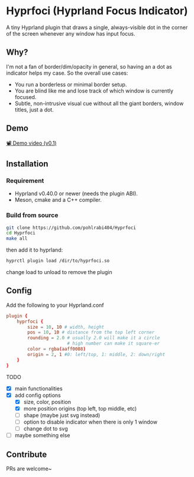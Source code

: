 # Hyprfoci (Hyprland Focus Indicator)
A tiny Hyprland plugin that draws a single, always-visible dot in the corner of the screen whenever any window has input focus.

## Why?
I'm not a fan of border/dim/opacity in general, so having an a dot as indicator helps my case.
So the overall use cases: 
- You run a borderless or minimal border setup.
- You are blind like me and lose track of which window is currently focused.
- Subtle, non-intrusive visual cue without all the giant borders, window titles, just a dot.

## Demo
[📽️ Demo video (v0.1)](https://github.com/user-attachments/assets/dc8d3c55-17ad-4cdb-b2d8-a7f83b900121)

## Installation
### Requirement
- Hyprland v0.40.0 or newer (needs the plugin ABI).
- Meson, cmake and a C++ compiler. 

### Build from source
```bash
git clone https://github.com/pohlrabi404/Hyprfoci
cd Hyprfoci
make all
```
then add it to hyprland:
```bash
hyprctl plugin load /dir/to/hyprfoci.so
```
change load to unload to remove the plugin

## Config
Add the following to your Hyprland.conf
```hyprland.conf
plugin {
    hyprfoci {
		size = 10, 10 # width, height 
		pos = 10, 10 # distance from the top left corner
		rounding = 2.0 # usually 2.0 will make it a circle
                       # high number can make it square-er
		color = rgba(aaff0088)
		origin = 2, 1 #0: left/top, 1: middle, 2: down/right
    }
}
```

TODO
- [x] main functionalities
- [x] add config options
    - [x] size, color, position
    - [x] more position origins (top left, top middle, etc)
    - [ ] shape (maybe just svg instead)
    - [ ] option to disable indicator when there is only 1 window
    - [ ] change dot to svg
- [ ] maybe something else

## Contribute
PRs are welcome~
